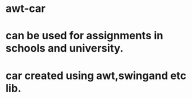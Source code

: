 # awt-car
# can be used for assignments in schools and university.
# car created using awt,swingand etc lib.

